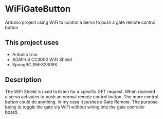 # WiFiGateButton
Ardunio project using WiFi to control a Servo to push a gate remote control button

## This project uses
- Ardunio Uno
- ADAFruit CC3000 WiFi Shield
- SpringRC SM-S2309S

## Description
The WiFi Shield is used to listen for a specific GET request. When recieved a servo activates to push an normal remote control button. The more control button could do anything. In my case it pushes a Gate Remote. The purpose being to toggle the gate via WiFi without wiring into the gate conroller board.

